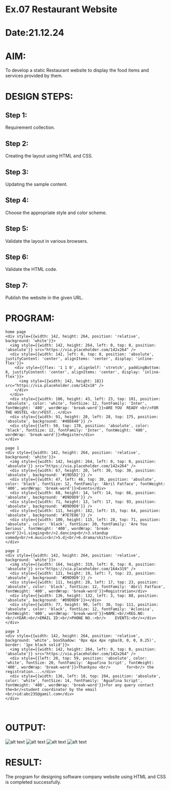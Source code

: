 # Ex.07 Restaurant Website
# Date:21.12.24
# AIM:
To develop a static Restaurant website to display the food items and services provided by them.

# DESIGN STEPS:
## Step 1:
Requirement collection.

## Step 2:
Creating the layout using HTML and CSS.

## Step 3:
Updating the sample content.

## Step 4:
Choose the appropriate style and color scheme.

## Step 5:
Validate the layout in various browsers.

## Step 6:
Validate the HTML code.

## Step 7:
Publish the website in the given URL.

# PROGRAM:
```
home page
<div style={{width: 142, height: 264, position: 'relative', background: 'white'}}>
  <img style={{width: 142, height: 264, left: 0, top: 0, position: 'absolute'}} src="https://via.placeholder.com/142x264" />
  <div style={{width: 142, left: 0, top: 0, position: 'absolute', justifyContent: 'center', alignItems: 'center', display: 'inline-flex'}}>
    <div style={{flex: '1 1 0', alignSelf: 'stretch', paddingBottom: 8, justifyContent: 'center', alignItems: 'center', display: 'inline-flex'}}>
      <img style={{width: 142, height: 18}} src="https://via.placeholder.com/142x18" />
    </div>
  </div>
  <div style={{width: 106, height: 43, left: 23, top: 101, position: 'absolute', color: 'white', fontSize: 12, fontFamily: 'Inter', fontWeight: '400', wordWrap: 'break-word'}}>ARE YOU  READY <br/>FOR THE HOSTEL <br/>FEST...</div>
  <div style={{width: 91, height: 20, left: 28, top: 175, position: 'absolute', background: '#40E640'}} />
  <div style={{left: 50, top: 178, position: 'absolute', color: 'black', fontSize: 12, fontFamily: 'Inter', fontWeight: '400', wordWrap: 'break-word'}}>Register</div>
</div>

page 1
<div style={{width: 142, height: 264, position: 'relative', background: 'white'}}>
  <img style={{width: 142, height: 264, left: 0, top: 0, position: 'absolute'}} src="https://via.placeholder.com/142x264" />
  <div style={{width: 67, height: 20, left: 30, top: 30, position: 'absolute', background: '#19D5D2'}} />
  <div style={{width: 47, left: 46, top: 30, position: 'absolute', color: 'black', fontSize: 12, fontFamily: 'Abril Fatface', fontWeight: '400', wordWrap: 'break-word'}}>Events</div>
  <div style={{width: 68, height: 14, left: 14, top: 66, position: 'absolute', background: '#D9D9D9'}} />
  <div style={{width: 71, height: 13, left: 17, top: 93, position: 'absolute', background: '#D9D9D9'}} />
  <div style={{width: 111, height: 182, left: 15, top: 64, position: 'absolute', background: '#7E7E86'}} />
  <div style={{width: 100, height: 115, left: 28, top: 71, position: 'absolute', color: 'black', fontSize: 20, fontFamily: 'Are You Serious', fontWeight: '400', wordWrap: 'break-word'}}>1.singing<br/>2.dancing<br/>3.standup comedy<br/>4.music<br/>5.dj<br/>6.drama/skits</div>
</div>

page 2
<div style={{width: 142, height: 264, position: 'relative', background: 'white'}}>
  <img style={{width: 164, height: 319, left: 0, top: 0, position: 'absolute'}} src="https://via.placeholder.com/164x319" />
  <div style={{width: 121, height: 19, left: 7, top: 23, position: 'absolute', background: '#D9D9D9'}} />
  <div style={{width: 111, height: 28, left: 17, top: 23, position: 'absolute', color: 'black', fontSize: 12, fontFamily: 'Abril Fatface', fontWeight: '400', wordWrap: 'break-word'}}>Registration</div>
  <div style={{width: 136, height: 132, left: 3, top: 88, position: 'absolute', background: '#D9D9D9'}}></div>
  <div style={{width: 77, height: 90, left: 36, top: 111, position: 'absolute', color: 'black', fontSize: 12, fontFamily: 'Aclonica', fontWeight: '400', wordWrap: 'break-word'}}>NAME:<br/>REG.NO:<br/>YEAR:<br/>EMAIL ID:<br/>PHONE NO.:<br/>    EVENTS:<br/></div>
</div>

page 3
<div style={{width: 142, height: 264, position: 'relative', background: 'white', boxShadow: '0px 4px 4px rgba(0, 0, 0, 0.25)', border: '1px black solid'}}>
  <img style={{width: 142, height: 264, left: 0, top: 0, position: 'absolute'}} src="https://via.placeholder.com/142x264" />
  <div style={{left: 20, top: 59, position: 'absolute', color: 'white', fontSize: 20, fontFamily: 'Aguafina Script', fontWeight: '400', wordWrap: 'break-word'}}>Thankyou <br/>       for<br/> the registration....</div>
  <div style={{width: 136, left: 10, top: 194, position: 'absolute', color: 'white', fontSize: 14, fontFamily: 'Aguafina Script', fontWeight: '400', wordWrap: 'break-word'}}>for any query contact  the<br/>student coordinator by the email <br/>id:abc235@gamil.com</div>
</div>



```
# OUTPUT:
![alt text](395771379-3cd8c098-98d7-4cd3-929e-9184cb79d75b.png) 
![alt text](395771392-76fdb987-e30e-4563-8c94-072d71f94f20.png) 
![alt text](395771407-220862b8-e50c-42fe-92d3-5456f46f461b.png) 
![alt text](395771457-3b4cec2b-4922-416c-af0a-f91dd67919f0.png)
# RESULT:
The program for designing software company website using HTML and CSS is completed successfully.
